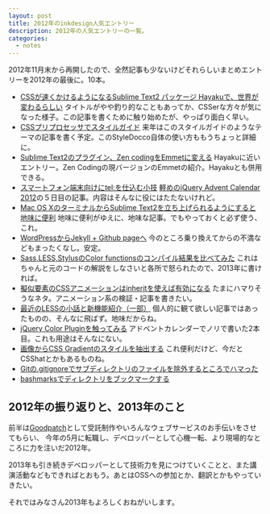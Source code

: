 ```yaml
---
layout: post
title: 2012年のinkdesign人気エントリー
description: 2012年の人気エントリーの一覧。
categories:
  - notes
---
```

2012年11月末から再開したので、全然記事も少ないけどそれらしいまとめエントリーを2012年の最後に。10本。

- [CSSが速くかけるようになるSublime Text2 パッケージ Hayakuで、世界が変わるらしい](http://inkdesign.jp/notes/2012/11/27/Hayaku-changed-my-world.html)
タイトルがやや釣り的なこともあってか、CSSerな方々が気になった様子。この記事を書くために触り始めたが、やっぱり面白く早い。
- [CSSプリプロセッサでスタイルガイド](http://inkdesign.jp/notes/2012/12/07/css-preprocessor-styleguide.html)
来年はこのスタイルガイドのようなテーマの記事を書く予定。このStyleDocco自体の使い方ももうちょっと詳細に。
- [Sublime Text2のプラグイン、Zen codingをEmmetに変える](http://inkdesign.jp/notes/2012/11/27/zencoding-to-emmet.html)
Hayakuに近いエントリー。Zen Codingの現バージョンのEmmetの紹介。Hayakuとも併用できる。
- [スマートフォン端末向けにtel:を仕込む小技](http://inkdesign.jp/notes/2012/12/05/jquery-applies-tel-number.html)
[軽めのjQuery Advent Calendar 2012](http://www.adventar.org/calendars/29)の５日目の記事。内容はそんなに役にはたたないけれど。
- [Mac OS XのターミナルからSublime Text2を立ち上げられるようにすると地味に便利](http://inkdesign.jp/notes/2012/11/29/open-file-by-subl.html)
地味に便利がゆえに、地味な記事。でもやっておくと必ず使う、これ。
- [WordPressからJekyll + Github pageへ](http://inkdesign.jp/notes/2012/11/14/inkdesign-on-ghpage.html)
今のところ乗り換えてからの不満などもまったくなし。安定。
- [Sass,LESS,StylusのColor functionsのコンパイル結果を比べてみた](http://inkdesign.jp/notes/2012/11/28/Preprocessor-color-functions.html)
これはちゃんと元のコードの解説をしなさいと各所で怒られたので、2013年に書ければ。
- [擬似要素のCSSアニメーションはinheritを使えば有効になる](http://inkdesign.jp/notes/2012/12/01/pseudo-animation.html)
たまにハマりそうなネタ。アニメーション系の検証・記事を書きたい。
- [最近のLESSの小話と新機能紹介（一部）](http://inkdesign.jp/notes/2012/12/08/less-new-colors.html)
個人的に観て欲しい記事ではあったものの、そんなに飛ばず。地味だからね。
- [jQuery Color Pluginを触ってみる](http://inkdesign.jp/notes/2012/12/13/jquery-color.html)
アドベントカレンダーでノリで書いた2本目。これも用途はそんなにない。
- [画像からCSS Gradientのスタイルを抽出する](http://inkdesign.jp/notes/2012/11/30/gradient-imports-from-image.html)
これ便利だけど、今だとCSShatとかもあるものね。
- [Gitの.gitignoreでサブディレクトリのファイルを除外するところでハマった](http://inkdesign.jp/notes/2012/12/14/gitignore.html)
- [bashmarksでディレクトリをブックマークする](http://inkdesign.jp/notes/2012/11/29/bashmarks.html)

## 2012年の振り返りと、2013年のこと

前半は[Goodpatch](http://goodpatch.co)として受託制作やいろんなウェブサービスのお手伝いをさせてもらい、
今年の5月に転職し、デベロッパーとして心機一転、より現場的なところに力を注いだ2012年。

2013年も引き続きデベロッパーとして技術力を見につけていくことと、また講演活動などもできればとおもう。あとはOSSへの参加とか、翻訳とかもやっていきたい。

それではみなさん2013年もよろしくおねがいします。
